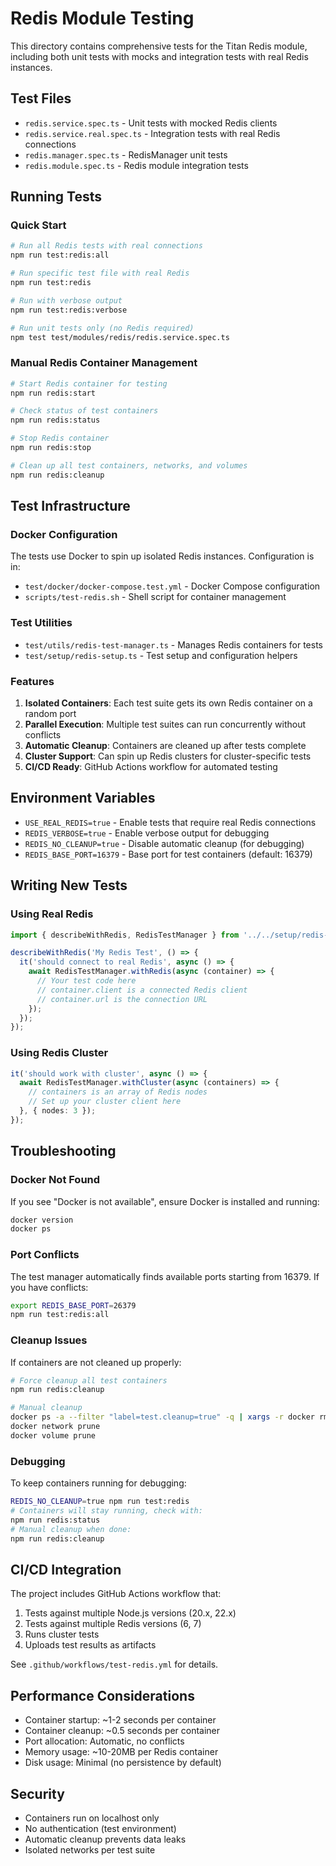 # Redis Module Testing

This directory contains comprehensive tests for the Titan Redis module, including both unit tests with mocks and integration tests with real Redis instances.

## Test Files

- `redis.service.spec.ts` - Unit tests with mocked Redis clients
- `redis.service.real.spec.ts` - Integration tests with real Redis connections
- `redis.manager.spec.ts` - RedisManager unit tests
- `redis.module.spec.ts` - Redis module integration tests

## Running Tests

### Quick Start

```bash
# Run all Redis tests with real connections
npm run test:redis:all

# Run specific test file with real Redis
npm run test:redis

# Run with verbose output
npm run test:redis:verbose

# Run unit tests only (no Redis required)
npm test test/modules/redis/redis.service.spec.ts
```

### Manual Redis Container Management

```bash
# Start Redis container for testing
npm run redis:start

# Check status of test containers
npm run redis:status

# Stop Redis container
npm run redis:stop

# Clean up all test containers, networks, and volumes
npm run redis:cleanup
```

## Test Infrastructure

### Docker Configuration

The tests use Docker to spin up isolated Redis instances. Configuration is in:
- `test/docker/docker-compose.test.yml` - Docker Compose configuration
- `scripts/test-redis.sh` - Shell script for container management

### Test Utilities

- `test/utils/redis-test-manager.ts` - Manages Redis containers for tests
- `test/setup/redis-setup.ts` - Test setup and configuration helpers

### Features

1. **Isolated Containers**: Each test suite gets its own Redis container on a random port
2. **Parallel Execution**: Multiple test suites can run concurrently without conflicts
3. **Automatic Cleanup**: Containers are cleaned up after tests complete
4. **Cluster Support**: Can spin up Redis clusters for cluster-specific tests
5. **CI/CD Ready**: GitHub Actions workflow for automated testing

## Environment Variables

- `USE_REAL_REDIS=true` - Enable tests that require real Redis connections
- `REDIS_VERBOSE=true` - Enable verbose output for debugging
- `REDIS_NO_CLEANUP=true` - Disable automatic cleanup (for debugging)
- `REDIS_BASE_PORT=16379` - Base port for test containers (default: 16379)

## Writing New Tests

### Using Real Redis

```typescript
import { describeWithRedis, RedisTestManager } from '../../setup/redis-setup';

describeWithRedis('My Redis Test', () => {
  it('should connect to real Redis', async () => {
    await RedisTestManager.withRedis(async (container) => {
      // Your test code here
      // container.client is a connected Redis client
      // container.url is the connection URL
    });
  });
});
```

### Using Redis Cluster

```typescript
it('should work with cluster', async () => {
  await RedisTestManager.withCluster(async (containers) => {
    // containers is an array of Redis nodes
    // Set up your cluster client here
  }, { nodes: 3 });
});
```

## Troubleshooting

### Docker Not Found

If you see "Docker is not available", ensure Docker is installed and running:
```bash
docker version
docker ps
```

### Port Conflicts

The test manager automatically finds available ports starting from 16379. If you have conflicts:
```bash
export REDIS_BASE_PORT=26379
npm run test:redis:all
```

### Cleanup Issues

If containers are not cleaned up properly:
```bash
# Force cleanup all test containers
npm run redis:cleanup

# Manual cleanup
docker ps -a --filter "label=test.cleanup=true" -q | xargs -r docker rm -f
docker network prune
docker volume prune
```

### Debugging

To keep containers running for debugging:
```bash
REDIS_NO_CLEANUP=true npm run test:redis
# Containers will stay running, check with:
npm run redis:status
# Manual cleanup when done:
npm run redis:cleanup
```

## CI/CD Integration

The project includes GitHub Actions workflow that:
1. Tests against multiple Node.js versions (20.x, 22.x)
2. Tests against multiple Redis versions (6, 7)
3. Runs cluster tests
4. Uploads test results as artifacts

See `.github/workflows/test-redis.yml` for details.

## Performance Considerations

- Container startup: ~1-2 seconds per container
- Container cleanup: ~0.5 seconds per container
- Port allocation: Automatic, no conflicts
- Memory usage: ~10-20MB per Redis container
- Disk usage: Minimal (no persistence by default)

## Security

- Containers run on localhost only
- No authentication (test environment)
- Automatic cleanup prevents data leaks
- Isolated networks per test suite